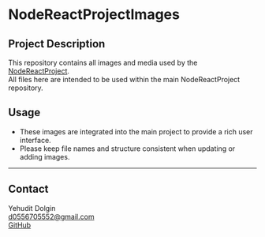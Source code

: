 # NodeReactProjectImages

## Project Description
This repository contains all images and media used by the [NodeReactProject](https://github.com/Diti092005/NodeReactProject).  
All files here are intended to be used within the main NodeReactProject repository.

## Usage
- These images are integrated into the main project to provide a rich user interface.
- Please keep file names and structure consistent when updating or adding images.

---

## Contact

Yehudit Dolgin  
[d0556705552@gmail.com](mailto:d0556705552@gmail.com)  
[GitHub](https://github.com/Diti092005)
